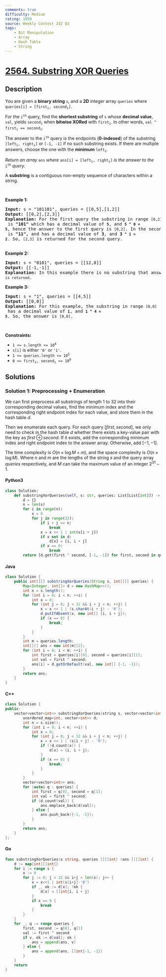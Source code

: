 ```yaml
---
comments: true
difficulty: Medium
rating: 1959
source: Weekly Contest 332 Q3
tags:
    - Bit Manipulation
    - Array
    - Hash Table
    - String
---
```


<!-- problem:start -->

# [2564. Substring XOR Queries](https://leetcode.com/problems/substring-xor-queries)

## Description

<!-- description:start -->

<p>You are given a <strong>binary string</strong> <code>s</code>, and a <strong>2D</strong> integer array <code>queries</code> where <code>queries[i] = [first<sub>i</sub>, second<sub>i</sub>]</code>.</p>

<p>For the <code>i<sup>th</sup></code> query, find the <strong>shortest substring</strong> of <code>s</code> whose <strong>decimal value</strong>, <code>val</code>, yields <code>second<sub>i</sub></code> when <strong>bitwise XORed</strong> with <code>first<sub>i</sub></code>. In other words, <code>val ^ first<sub>i</sub> == second<sub>i</sub></code>.</p>

<p>The answer to the <code>i<sup>th</sup></code> query is the endpoints (<strong>0-indexed</strong>) of the substring <code>[left<sub>i</sub>, right<sub>i</sub>]</code> or <code>[-1, -1]</code> if no such substring exists. If there are multiple answers, choose the one with the <strong>minimum</strong> <code>left<sub>i</sub></code>.</p>

<p><em>Return an array</em> <code>ans</code> <em>where</em> <code>ans[i] = [left<sub>i</sub>, right<sub>i</sub>]</code> <em>is the answer to the</em> <code>i<sup>th</sup></code> <em>query.</em></p>

<p>A <strong>substring</strong> is a contiguous non-empty sequence of characters within a string.</p>

<p>&nbsp;</p>
<p><strong class="example">Example 1:</strong></p>

<pre>
<strong>Input:</strong> s = &quot;101101&quot;, queries = [[0,5],[1,2]]
<strong>Output:</strong> [[0,2],[2,3]]
<strong>Explanation:</strong> For the first query the substring in range <code>[0,2]</code> is <strong>&quot;101&quot;</strong> which has a decimal value of <strong><code>5</code></strong>, and <strong><code>5 ^ 0 = 5</code></strong>, hence the answer to the first query is <code>[0,2]</code>. In the second query, the substring in range <code>[2,3]</code> is <strong>&quot;11&quot;,</strong> and has a decimal value of <strong>3</strong>, and <strong>3<code> ^ 1 = 2</code></strong>.&nbsp;So, <code>[2,3]</code> is returned for the second query. 

</pre>

<p><strong class="example">Example 2:</strong></p>

<pre>
<strong>Input:</strong> s = &quot;0101&quot;, queries = [[12,8]]
<strong>Output:</strong> [[-1,-1]]
<strong>Explanation:</strong> In this example there is no substring that answers the query, hence <code>[-1,-1] is returned</code>.
</pre>

<p><strong class="example">Example 3:</strong></p>

<pre>
<strong>Input:</strong> s = &quot;1&quot;, queries = [[4,5]]
<strong>Output:</strong> [[0,0]]
<strong>Explanation:</strong> For this example, the substring in range <code>[0,0]</code> has a decimal value of <strong><code>1</code></strong>, and <strong><code>1 ^ 4 = 5</code></strong>. So, the answer is <code>[0,0]</code>.
</pre>

<p>&nbsp;</p>
<p><strong>Constraints:</strong></p>

<ul>
	<li><code>1 &lt;= s.length &lt;= 10<sup>4</sup></code></li>
	<li><code>s[i]</code> is either <code>&#39;0&#39;</code> or <code>&#39;1&#39;</code>.</li>
	<li><code>1 &lt;= queries.length &lt;= 10<sup>5</sup></code></li>
	<li><code>0 &lt;= first<sub>i</sub>, second<sub>i</sub> &lt;= 10<sup>9</sup></code></li>
</ul>

<!-- description:end -->

## Solutions

<!-- solution:start -->

### Solution 1: Preprocessing + Enumeration

We can first preprocess all substrings of length $1$ to $32$ into their corresponding decimal values, find the minimum index and the corresponding right endpoint index for each value, and store them in the hash table $d$.

Then we enumerate each query. For each query $[first, second]$, we only need to check in the hash table $d$ whether there exists a key-value pair with the key as $first \oplus second$. If it exists, add the corresponding minimum index and right endpoint index to the answer array. Otherwise, add $[-1, -1]$.

The time complexity is $O(n \times \log M + m)$, and the space complexity is $O(n \times \log M)$. Where $n$ and $m$ are the lengths of the string $s$ and the query array $queries$ respectively, and $M$ can take the maximum value of an integer $2^{31} - 1$.

<!-- tabs:start -->

#### Python3

```python
class Solution:
    def substringXorQueries(self, s: str, queries: List[List[int]]) -> List[List[int]]:
        d = {}
        n = len(s)
        for i in range(n):
            x = 0
            for j in range(32):
                if i + j >= n:
                    break
                x = x << 1 | int(s[i + j])
                if x not in d:
                    d[x] = [i, i + j]
                if x == 0:
                    break
        return [d.get(first ^ second, [-1, -1]) for first, second in queries]
```

#### Java

```java
class Solution {
    public int[][] substringXorQueries(String s, int[][] queries) {
        Map<Integer, int[]> d = new HashMap<>();
        int n = s.length();
        for (int i = 0; i < n; ++i) {
            int x = 0;
            for (int j = 0; j < 32 && i + j < n; ++j) {
                x = x << 1 | (s.charAt(i + j) - '0');
                d.putIfAbsent(x, new int[] {i, i + j});
                if (x == 0) {
                    break;
                }
            }
        }
        int m = queries.length;
        int[][] ans = new int[m][2];
        for (int i = 0; i < m; ++i) {
            int first = queries[i][0], second = queries[i][1];
            int val = first ^ second;
            ans[i] = d.getOrDefault(val, new int[] {-1, -1});
        }
        return ans;
    }
}
```

#### C++

```cpp
class Solution {
public:
    vector<vector<int>> substringXorQueries(string s, vector<vector<int>>& queries) {
        unordered_map<int, vector<int>> d;
        int n = s.size();
        for (int i = 0; i < n; ++i) {
            int x = 0;
            for (int j = 0; j < 32 && i + j < n; ++j) {
                x = x << 1 | (s[i + j] - '0');
                if (!d.count(x)) {
                    d[x] = {i, i + j};
                }
                if (x == 0) {
                    break;
                }
            }
        }
        vector<vector<int>> ans;
        for (auto& q : queries) {
            int first = q[0], second = q[1];
            int val = first ^ second;
            if (d.count(val)) {
                ans.emplace_back(d[val]);
            } else {
                ans.push_back({-1, -1});
            }
        }
        return ans;
    }
};
```

#### Go

```go
func substringXorQueries(s string, queries [][]int) (ans [][]int) {
	d := map[int][]int{}
	for i := range s {
		x := 0
		for j := 0; j < 32 && i+j < len(s); j++ {
			x = x<<1 | int(s[i+j]-'0')
			if _, ok := d[x]; !ok {
				d[x] = []int{i, i + j}
			}
			if x == 0 {
				break
			}
		}
	}
	for _, q := range queries {
		first, second := q[0], q[1]
		val := first ^ second
		if v, ok := d[val]; ok {
			ans = append(ans, v)
		} else {
			ans = append(ans, []int{-1, -1})
		}
	}
	return
}
```

<!-- tabs:end -->

<!-- solution:end -->

<!-- problem:end -->
